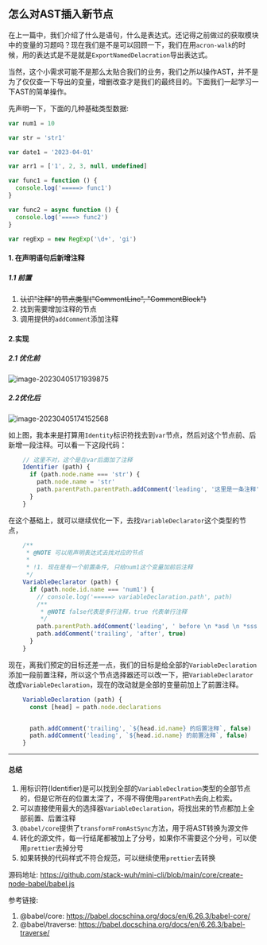 ## 怎么对AST插入新节点

在上一篇中，我们介绍了什么是语句，什么是表达式。还记得之前做过的获取模块中的变量的习题吗？现在我们是不是可以回顾一下，我们在用`acron-walk`的时候，用的表达式是不是就是`ExportNamedDelacration`导出表达式。

当然，这个小需求可能不是那么太贴合我们的业务，我们之所以操作AST，并不是为了仅仅查一下导出的变量，增删改查才是我们的最终目的。下面我们一起学习一下AST的简单操作。

先声明一下，下面的几种基础类型数据:

```javascript
var num1 = 10

var str = 'str1'

var date1 = '2023-04-01'

var arr1 = ['1', 2, 3, null, undefined]

var func1 = function () {
  console.log('=====> func1')
}

var func2 = async function () {
  console.log('====> func2')
}

var regExp = new RegExp('\d+', 'gi')
```

#### 1. 在声明语句后新增注释

##### 1.1 前置

1. ~~认识"注释"的节点类型("CommentLine", "CommentBlock")~~
2. 找到需要增加注释的节点
3. 调用提供的`addComment`添加注释



#### 2.实现

##### 2.1 优化前 

![image-20230405171939875](https://src.wuh.site/2023-04/2023-04-05-091943.png)

##### 2.2优化后

![image-20230405174152568](https://src.wuh.site/2023-04/2023-04-05-095829.png)

如上图，我本来是打算用`Identity`标识符找去到`var`节点，然后对这个节点前、后新增一段注释。可以看一下这段代码：

```javascript
    // 这里不对，这个是在var后面加了注释
    Identifier (path) {
      if (path.node.name === 'str') {
        path.node.name = 'str'
        path.parentPath.parentPath.addComment('leading', '这里是一条注释', true)
      }
    }

```

在这个基础上，就可以继续优化一下，去找`VariableDeclarator`这个类型的节点，

```javascript
    /**
     * @NOTE 可以用声明表达式去找对应的节点
     * 
     * !1. 现在是有一个前置条件, 只给num1这个变量加前后注释
     */
    VariableDeclarator (path) {
      if (path.node.id.name === 'num1') {
        // console.log('=====> variableDeclaration.path', path)
        /**
         * @NOTE false代表是多行注释，true 代表单行注释
         */
        path.parentPath.addComment('leading', ' before \n *asd \n *sss \n', false)
        path.addComment('trailing', 'after', true)
      }
    }
```

现在，离我们预定的目标还差一点，我们的目标是给全部的`VariableDeclaration`添加一段前置注释，所以这个节点选择器还可以改一下，把`VariableDeclarator`改成`VariableDeclaration`，现在的改动就是全部的变量前加上了前置注释。

```javascript
    VariableDeclaration (path) {
      const [head] = path.node.declarations


      path.addComment('trailing', `${head.id.name} 的后置注释`, false)
      path.addComment('leading', `${head.id.name} 的前置注释`, false)
    }
```



____



#### 总结

1. 用标识符(Identifier)是可以找到全部的`VariableDeclration`类型的全部节点的，但是它所在的位置太深了，不得不得使用`parentPath`去向上检索。
2. 可以直接使用最大的选择器`VariableDeclaration`，将找出来的节点都加上全部前置、后置注释
3. `@babel/core`提供了`transformFromAstSync`方法，用于将AST转换为源文件
4. 转化的源文件，每一行结尾都被加上了分号，如果你不需要这个分号，可以使用`prettier`去掉分号
5. 如果转换的代码样式不符合规范，可以继续使用`prettier`去转换



源码地址: https://github.com/stack-wuh/mini-cli/blob/main/core/create-node-babel/babel.js



参考链接:

1. @babel/core: https://babel.docschina.org/docs/en/6.26.3/babel-core/
2. @babel/traverse: https://babel.docschina.org/docs/en/6.26.3/babel-traverse/